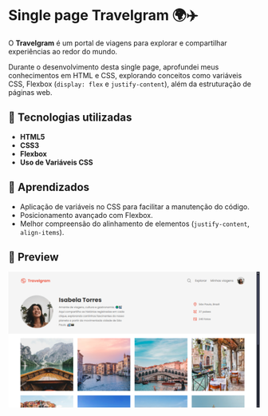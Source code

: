 # Single page Travelgram 🌍✈️  

O **Travelgram** é um portal de viagens para explorar e compartilhar experiências ao redor do mundo.

Durante o desenvolvimento desta single page, aprofundei meus conhecimentos em HTML e CSS, explorando conceitos como variáveis CSS, Flexbox (`display: flex` e `justify-content`), além da estruturação de páginas web.  

## 🚀 Tecnologias utilizadas  
- **HTML5**  
- **CSS3**  
- **Flexbox**  
- **Uso de Variáveis CSS**  

## 🎯 Aprendizados  
- Aplicação de variáveis no CSS para facilitar a manutenção do código.  
- Posicionamento avançado com Flexbox.  
- Melhor compreensão do alinhamento de elementos (`justify-content`, `align-items`).  

## 📸 Preview  
![Preview do Projeto](assets/preview.png)  

